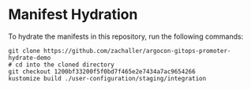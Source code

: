 # Manifest Hydration

To hydrate the manifests in this repository, run the following commands:

```shell
git clone https://github.com/zachaller/argocon-gitops-promoter-hydrate-demo
# cd into the cloned directory
git checkout 1200bf33200f5f0bd7f465e2e7434a7ac9654266
kustomize build ./user-configuration/staging/integration
```
